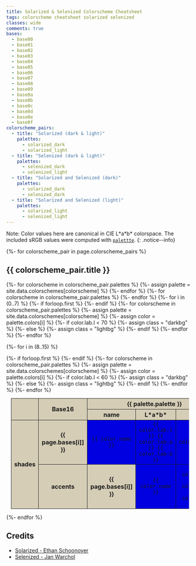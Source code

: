 ```yaml
---
title: Solarized & Selenized Colorscheme Cheatsheet
tags: colorscheme cheatsheet solarized selenized
classes: wide
comments: true
bases:
  - base00
  - base01
  - base02
  - base03
  - base04
  - base05
  - base06
  - base07
  - base08
  - base09
  - base0a
  - base0b
  - base0c
  - base0d
  - base0e
  - base0f
colorscheme_pairs:
  - title: "Solarized (dark & light)"
    palettes:
      - solarized_dark
      - solarized_light
  - title: "Selenized (dark & light)"
    palettes:
      - selenized_dark
      - selenized_light
  - title: "Solarized and Selenized (dark)"
    palettes:
      - solarized_dark
      - selenized_dark
  - title: "Solarized and Selenized (light)"
    palettes:
      - solarized_light
      - selenized_light
---
```


<style type="text/css">
  table {
    width: 95%;
    margin: auto;
    border-collapse: collapse;
  }

  thead th.name {
    width: 12%
  }

  thead th.value {
    width: 15%;
  }

  th {
    font-weight: bold;
    background-color: #d5cdb6;
  }

  th,
  td {
    text-align: center;
    vertical-align: middle;
    border: 1px solid;
  }

  td > code {
    background: none;
  }

  tbody td.darkbg > code {
    color: #c8d7d8;
  }

  tbody td.lightbg > code {
    color: #384c52;
  }
</style>

Note: Color values here are canonical in CIE L\*a\*b\* colorspace. The included
sRGB values were computed with
[`palettte`](https://docs.rs/palette/latest/palette/).
{: .notice--info}

{%- for colorscheme_pair in page.colorscheme_pairs %}

## {{ colorscheme_pair.title }}

<table>
  <thead>
    <tr>
      <th rowspan="2"></th>
      <th rowspan="2">Base16</th>
    {%- for colorscheme in colorscheme_pair.palettes %}
    {%- assign palette = site.data.colorschemes[colorscheme] %}
      <th colspan="3">{{ palette.palette }}</th>
    {%- endfor %}
    </tr>
    <tr>
    {%- for colorscheme in colorscheme_pair.palettes %}
      <th class="name">name</th>
      <th class="value"><strong>L*a*b*</strong></th>
      <th class="value">sRGB</th>
    {%- endfor %}
    </tr>
  </thead>

  <tbody>
  <!-- Shades bases -->
  {%- for i in (0..7) %}
    <tr>
    {%- if forloop.first %}
      <th rowspan="8">shades</th>
    {%- endif %}
      <th>{{ page.bases[i]] }}</th>
    {%- for colorscheme in colorscheme_pair.palettes %}
    {%- assign palette = site.data.colorschemes[colorscheme] %}
    {%- assign color = palette.colors[i] %}
    {%- if color.lab.l < 70 %}
      {%- assign class = "darkbg" %}
    {%- else %}
      {%- assign class = "lightbg" %}
    {%- endif %}
      <td bgcolor="{{ color.rgb.hex }}" class="{{ class }}"><code>{{ color.name }}</code></td>
      <td bgcolor="{{ color.rgb.hex }}" class="{{ class }}">
        <code>{{ color.lab.l }} {{ color.lab.a }} {{ color.lab.b }}</code>
      </td>
      <td bgcolor="{{ color.rgb.hex }}" class="{{ class }}">
        <code>{{ color.rgb.hex }}</code>
      </td>
    {%- endfor %}
    </tr>
  {%- endfor %}

  <!-- Accents bases -->
  {%- for i in (8..15) %}
    <tr>
    {%- if forloop.first %}
      <th rowspan="8">accents</th>
    {%- endif %}
      <th>{{ page.bases[i]] }}</th>
    {%- for colorscheme in colorscheme_pair.palettes %}
    {%- assign palette = site.data.colorschemes[colorscheme] %}
    {%- assign color = palette.colors[i] %}
    {%- if color.lab.l < 60 %}
      {%- assign class = "darkbg" %}
    {%- else %}
      {%- assign class = "lightbg" %}
    {%- endif %}
      <td bgcolor="{{ color.rgb.hex }}" class="{{ class }}"><code>{{ color.name }}</code></td>
      <td bgcolor="{{ color.rgb.hex }}" class="{{ class }}">
        <code>{{ color.lab.l }} {{ color.lab.a }} {{ color.lab.b }}</code>
      </td>
      <td bgcolor="{{ color.rgb.hex }}" class="{{ class }}">
        <code>{{ color.rgb.hex }}</code>
      </td>
    {%- endfor %}
    </tr>
  {%- endfor %}
  </tbody>
</table>

{%- endfor %}

## Credits

* [Solarized - Ethan Schoonover](https://ethanschoonover.com/solarized/)
* [Selenized - Jan Warchol](https://github.com/jan-warchol/selenized)

